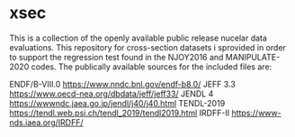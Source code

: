 # xsec
This is a collection of the openly available public release nucelar data evaluations. This repository for cross-section datasets i sprovided in order to support the regression test found in the NJOY2016 and MANIPULATE-2020 codes.
The publically available sources for the included files are:

ENDF/B-VIII.0	https://www.nndc.bnl.gov/endf-b8.0/
JEFF 3.3	https://www.oecd-nea.org/dbdata/jeff/jeff33/
JENDL 4		https://wwwndc.jaea.go.jp/jendl/j40/j40.html
TENDL-2019	https://tendl.web.psi.ch/tendl_2019/tendl2019.html
IRDFF-II 	https://www-nds.iaea.org/IRDFF/
